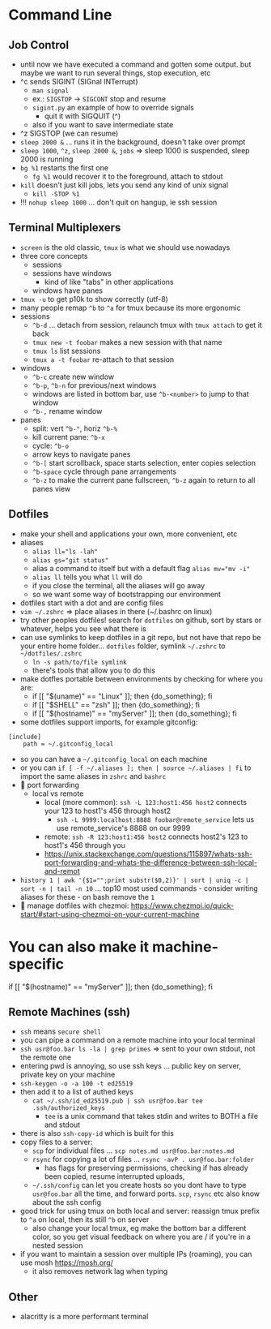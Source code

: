 # Command Line
## Job Control
- until now we have executed a command and gotten some output. but maybe we want to run several things, stop execution, etc
- ^c sends SIGINT (SIGnal INTerrupt)
  - `man signal`
  - ex.: `SIGSTOP` -> `SIGCONT` stop and resume
  - `sigint.py` an example of how to override signals
    - quit it with SIGQUIT (^\)
  - also if you want to save intermediate state
- ^z SIGSTOP (we can resume)
- `sleep 2000 &` ... runs it in the background, doesn't take over prompt
- `sleep 1000`, `^z`, `sleep 2000 &`, `jobs` => sleep 1000 is suspended, sleep 2000 is running
- `bg %1` restarts the first one
  - `fg %1` would recover it to the foreground, attach to stdout
- `kill` doesn't just kill jobs, lets you send any kind of unix signal
  - `kill -STOP %1`
- !!! `nohup sleep 1000` ... don't quit on hangup, ie ssh session
## Terminal Multiplexers
- `screen` is the old classic, `tmux` is what we should use nowadays
- three core concepts
  - sessions
  - sessions have windows
    - kind of like "tabs" in other applications
  - windows have panes
- `tmux -u` to get p10k to show correctly (utf-8)
- many people remap `^b` to `^a` for tmux because its more ergonomic
- sessions
  - `^b-d` ... detach from session, relaunch tmux with `tmux attach` to get it back
  - `tmux new -t foobar` makes a new session with that name
  - `tmux ls` list sessions
  - `tmux a -t foobar` re-attach to that session
- windows
  - `^b-c` create new window
  - `^b-p`, `^b-n` for previous/next windows
  - windows are listed in bottom bar, use `^b-<number>` to jump to that window
  - `^b-,` rename window
- panes
  - split: vert `^b-"`, horiz `^b-%`
  - kill current pane: `^b-x`
  - cycle: `^b-o`
  - arrow keys to navigate panes
  - `^b-[` start scrollback, space starts selection, enter copies selection
  - `^b-space` cycle through pane arrangements
  - `^b-z` to make the current pane fullscreen, `^b-z` again to return to all panes view
## Dotfiles
- make your shell and applications your own, more convenient, etc
- aliases
  - `alias ll="ls -lah"`
  - `alias gs="git status"`
  - alias a command to itself but with a default flag `alias mv="mv -i"`
  - `alias ll` tells you what `ll` will do
  - if you close the terminal, all the aliases will go away
  - so we want some way of bootstrapping our environment
- dotfiles start with a dot and are config files
- `vim ~/.zshrc` => place aliases in there (~/.bashrc on linux)
- try other peoples dotfiles! search for `dotfiles` on github, sort by stars or whatever, helps you see what there is
- can use symlinks to keep dotfiles in a git repo, but not have that repo be your entire home folder... `dotfiles` folder, symlink `~/.zshrc` to `~/dotfiles/.zshrc`
  - `ln -s path/to/file symlink`
  - there's tools that allow you to do this
- make dotfles portable between environments by checking for where you are:
  - if [[ "$(uname)" == "Linux" ]]; then {do_something}; fi
  - if [[ "$SHELL" == "zsh" ]]; then {do_something}; fi
  - if [[ "$(hostname)" == "myServer" ]]; then {do_something}; fi
- some dotfiles support imports, for example gitconfig:
```
[include]
    path = ~/.gitconfig_local
```
  - so you can have a `~/.gitconfig_local` on each machine
- or you can `if [ -f ~/.aliases ]; then | source ~/.aliases | fi` to import the same aliases in `zshrc` and `bashrc`
- 🚨 port forwarding
  - local vs remote 
    - local (more common): `ssh -L 123:host1:456 host2` connects your 123 to host1's 456 through host2
      - `ssh -L 9999:localhost:8888 foobar@remote_service` lets us use remote_service's 8888 on our 9999
    - remote: `ssh -R 123:host1:456 host2` connects host2's 123 to host1's 456 through you
    - https://unix.stackexchange.com/questions/115897/whats-ssh-port-forwarding-and-whats-the-difference-between-ssh-local-and-remot
- `history 1 | awk '{$1="";print substr($0,2)}' | sort | uniq -c | sort -n | tail -n 10` ... top10 most used commands - consider writing aliases for these - on bash remove the `1`
- 🚨 manage dotfiles with chezmoi: https://www.chezmoi.io/quick-start/#start-using-chezmoi-on-your-current-machine
# You can also make it machine-specific
if [[ "$(hostname)" == "myServer" ]]; then {do_something}; fi
## Remote Machines (ssh)
- `ssh` means `secure shell`
- you can pipe a command on a remote machine into your local terminal
- `ssh usr@foo.bar ls -la | grep primes` => sent to your own stdout, not the remote one
- entering pwd is annoying, so use ssh keys ... public key on server, private key on your machine
- `ssh-keygen -o -a 100 -t ed25519`
- then add it to a list of authed keys
  - `cat ~/.ssh/id_ed25519.pub | ssh usr@foo.bar tee .ssh/authorized_keys`
    - `tee` is a unix command that takes stdin and writes to BOTH a file and stdout
- there is also `ssh-copy-id` which is built for this
- copy files to a server:
  - `scp` for individual files ... `scp notes.md usr@foo.bar:notes.md`
  - `rsync` for copying a lot of files ... `rsync -avP . usr@foo.bar:folder` 
    - has flags for preserving permissions, checking if has already been copied, resume interrupted uploads, 
  - `~/.ssh/config` can let you create hosts so you dont have to type `usr@foo.bar` all the time, and forward ports. `scp`, `rsync` etc also know about the ssh config
- good trick for using tmux on both local and server: reassign tmux prefix to `^a` on local, then its still `^b` on server
  - also change your local tmux, eg make the bottom bar a different color, so you get visual feedback on where you are / if you're in a nested session
- if you want to maintain a session over multiple IPs (roaming), you can use mosh https://mosh.org/
  - it also removes network lag when typing
## Other
- alacritty is a more performant terminal